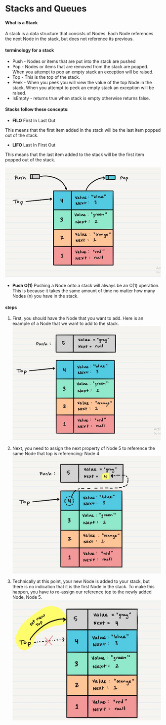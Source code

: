 # Stacks and Queues

#### What is a Stack
A stack is a data structure that consists of Nodes. Each Node references the next Node in the stack, but does not reference its previous.

#### terminology for a stack
- Push - Nodes or items that are put into the stack are pushed
- Pop - Nodes or items that are removed from the stack are popped. When you attempt to pop an empty stack an exception will be raised.
- Top - This is the top of the stack.
- Peek - When you peek you will view the value of the top Node in the stack. When you attempt to peek an empty stack an exception will be raised.
- IsEmpty - returns true when stack is empty otherwise returns false.

#### Stacks follow these concepts:
- **FILO**
First In Last Out

This means that the first item added in the stack will be the last item popped out of the stack.

- **LIFO**
Last In First Out

This means that the last item added to the stack will be the first item popped out of the stack.

![2](images/2.JPG)

- **Push O(1)**
Pushing a Node onto a stack will always be an O(1) operation. This is because it takes the same amount of time no matter how many Nodes (n) you have in the stack.

#### steps
1. First, you should have the Node that you want to add. Here is an example of a Node that we want to add to the stack. 
![3](images/3.JPG)

1. Next, you need to assign the next property of Node 5 to reference the same Node that top is referencing: Node 4
![4](images/4.JPG)

1. Technically at this point, your new Node is added to your stack, but there is no indication that it is the first Node in the stack. To make this happen, you have to re-assign our reference top to the newly added Node, Node 5.
![5](images/5.JPG)

